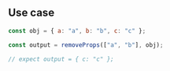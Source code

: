 ## Use case

```js
const obj = { a: "a", b: "b", c: "c" };

const output = removeProps(["a", "b"], obj);

// expect output = { c: "c" };
```
